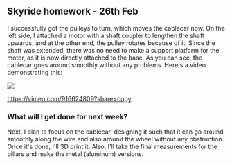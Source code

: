 ## Skyride homework - 26th Feb

I successfully got the pulleys to turn, which moves the cablecar now. On the left side, I attached a motor with a shaft coupler to lengthen the shaft upwards, and at the other end, the pulley rotates because of it. Since the shaft was extended, there was no need to make a support platform for the motor, as it is now directly attached to the base. As you can see, the cablecar goes around smoothly without any problems. Here's a video demonstrating this:

![](https://vimeo.com/916624809?share=copy)

https://vimeo.com/916624809?share=copy

### What will I get done for next week?

Next, I plan to focus on the cablecar, designing it such that it can go around smoothly along the wire and also around the wheel without any obstruction. Once it's done, I'll 3D print it. Also, I'll take the final measurements for the pillars and make the metal (aluminum) versions.
